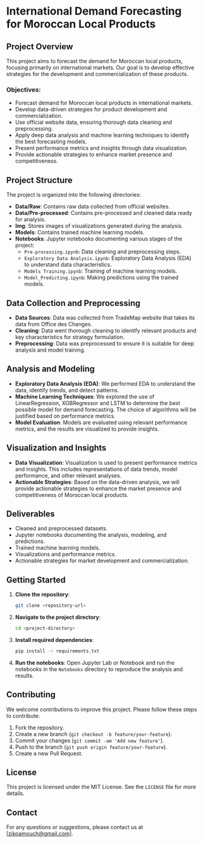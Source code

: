# International Demand Forecasting for Moroccan Local Products

## Project Overview

This project aims to forecast the demand for Moroccan local products, focusing primarily on international markets. Our goal is to develop effective strategies for the development and commercialization of these products. 

### Objectives:
- Forecast demand for Moroccan local products in international markets.
- Develop data-driven strategies for product development and commercialization.
- Use official website data, ensuring thorough data cleaning and preprocessing.
- Apply deep data analysis and machine learning techniques to identify the best forecasting models.
- Present performance metrics and insights through data visualization.
- Provide actionable strategies to enhance market presence and competitiveness.

## Project Structure

The project is organized into the following directories:

- **Data/Raw**: Contains raw data collected from official websites.
- **Data/Pre-processed**: Contains pre-processed and cleaned data ready for analysis.
- **Img**: Stores images of visualizations generated during the analysis.
- **Models**: Contains trained machine learning models.
- **Notebooks**: Jupyter notebooks documenting various stages of the project:
  - `Pre-processing.ipynb`: Data cleaning and preprocessing steps.
  - `Exploratory Data Analysis.ipynb`: Exploratory Data Analysis (EDA) to understand data characteristics.
  - `Models Training.ipynb`: Training of machine learning models.
  - `Model_Predicting.ipynb`: Making predictions using the trained models.

## Data Collection and Preprocessing

- **Data Sources**: Data was collected from TradeMap website that takes its data from Office des Changes.
- **Cleaning**: Data went thorough cleaning to identify relevant products and key characteristics for strategy formulation.
- **Preprocessing**: Data was preprocessed to ensure it is suitable for deep analysis and model training.

## Analysis and Modeling

- **Exploratory Data Analysis (EDA)**: We performed EDA to understand the data, identify trends, and detect patterns.
- **Machine Learning Techniques**: We explored the use of LinearRegression, XGBRegressor and LSTM to determine the best possible model for demand forecasting. The choice of algorithms will be justified based on performance metrics.
- **Model Evaluation**: Models are evaluated using relevant performance metrics, and the results are visualized to provide insights.

## Visualization and Insights

- **Data Visualization**: Visualization is used to present performance metrics and insights. This includes representations of data trends, model performance, and other relevant analyses.
- **Actionable Strategies**: Based on the data-driven analysis, we will provide actionable strategies to enhance the market presence and competitiveness of Moroccan local products.

## Deliverables

- Cleaned and preprocessed datasets.
- Jupyter notebooks documenting the analysis, modeling, and predictions.
- Trained machine learning models.
- Visualizations and performance metrics.
- Actionable strategies for market development and commercialization.

## Getting Started

1. **Clone the repository**:
    ```bash
    git clone <repository-url>
    ```
2. **Navigate to the project directory**:
    ```bash
    cd <project-directory>
    ```
3. **Install required dependencies**:
    ```bash
    pip install -r requirements.txt
    ```
4. **Run the notebooks**:
    Open Jupyter Lab or Notebook and run the notebooks in the `Notebooks` directory to reproduce the analysis and results.

## Contributing

We welcome contributions to improve this project. Please follow these steps to contribute:

1. Fork the repository.
2. Create a new branch (`git checkout -b feature/your-feature`).
3. Commit your changes (`git commit -am 'Add new feature'`).
4. Push to the branch (`git push origin feature/your-feature`).
5. Create a new Pull Request.

## License

This project is licensed under the MIT License. See the `LICENSE` file for more details.

## Contact

For any questions or suggestions, please contact us at [zikoamouch@gmail.com].

